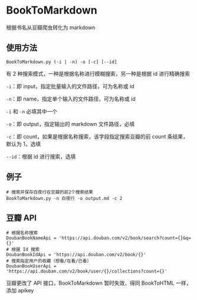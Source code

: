 # BookToMarkdown
根据书名从豆瓣爬虫转化为 markdown

## 使用方法
```shell
BookToMarkdown.py (-i | -n) -o [-c] [--id]
```

有 2 种搜索模式，一种是根据名称进行模糊搜索，另一种是根据 id 进行精确搜索

`-i`：即 input，指定批量输入的文件路径，可为名称或 id

`-n`：即 name，指定单个输入的文件路径，可为名称或 id

`-i` 和 `-n` 必填其中一个

`-o`：即 output，指定输出的 markdown 文件路径，必填

`-c`：即 count，如果是根据名称搜索，该字段指定搜索豆瓣的前 count 条结果，默认为 1，选填

`--id`：根据 id 进行搜索，选填

## 例子
```
# 搜索并保存白夜行在豆瓣的前2个搜索结果
BookToMarkdown.py -n 白夜行 -o output.md -c 2
```

## 豆瓣 API
```
# 根据名称搜索
DoubanBookNameApi = 'https://api.douban.com/v2/book/search?count={}&q={}'
# 根据 Id 搜索
DoubanBookIdApi = 'https://api.douban.com/v2/book/{}'
# 搜索指定用户的收藏（想看/在看/已看）
DoubanBookUserApi = 'https://api.douban.com/v2/book/user/{}/collections?count={}'
```

豆瓣更改了 API 接口，BookToMarkdown 暂时失效，得同 BookToHTML 一样，添加 apikey
